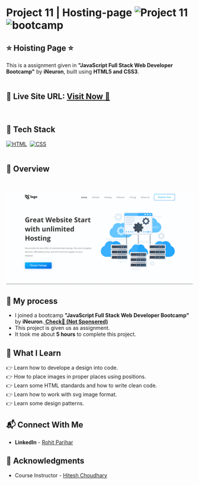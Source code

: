 # Project 11 | Hosting-page ![Project 11](https://img.shields.io/badge/Project%20-11-green) ![bootcamp](https://img.shields.io/badge/JS-Bootcamp-yellow)

## ⭐ Hoisting Page ⭐

This is a assignment given in **"JavaScript Full Stack Web Developer Bootcamp"** by **iNeuron**, built using **HTML5 and CSS3**.
<br>
<br>

## 📌 **Live Site URL:** <a href="https://project11-hosting-page.netlify.app/">**Visit Now** 🚀</a>

<br>

## 📌 Tech Stack

[![HTML](https://img.shields.io/badge/html5%20-%23E34F26.svg?&style=for-the-badge&logo=html5&logoColor=white)](https://github.com/prakash-naikwadi)&nbsp;
[![CSS](https://img.shields.io/badge/css3%20-%231572B6.svg?&style=for-the-badge&logo=css3&logoColor=white)](https://github.com/prakash-naikwadi)&nbsp;
<br>
<br>

## 📌 Overview

<br>

![myproject](./assets/project%2011.png)

## 📌 My process

- I joined a bootcamp **"JavaScript Full Stack Web Developer Bootcamp"** by **iNeuron**.<a href="https://ineuron.ai/"> **Check🚀 (Not Sponsered)**</a>
- This project is given us as assignment.
- It took me about **5 hours** to complete this project.

## 📌 What I Learn

👉 Learn how to develope a design into code.  
👉 How to place images in proper places using positions.  
👉 Learn some HTML standards and how to write clean code.  
👉 Learn how to work with svg image format.  
👉 Learn some design patterns.

## 📬 Connect With Me

- **LinkedIn** - [Rohit Parihar](https://www.linkedin.com/in/prakash-naikwadi/)


## 📌 Acknowledgments

- Course Instructor - [Hitesh Choudhary](https://github.com/hiteshchoudhary)

